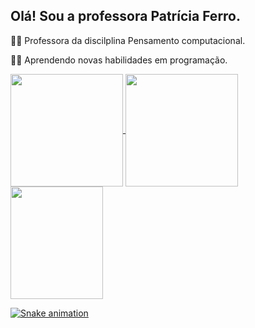 ## Olá! Sou a professora Patrícia Ferro.
👩‍🏫 Professora da discilplina Pensamento computacional.
<p> 👩‍💻 Aprendendo novas habilidades em programação. </p>

<div>
  <a href="https://https://github.com/PROFPATRICIAFERRO">
  <img height="180em"   align="center" src="https://github-readme-stats.vercel.app/api?username=PROFPATRICIAFERRO&show_icons=true&theme=react&include_all_commits=true&count_private=true"/>
  <img height="180em"  align="center" src="https://github-readme-stats.vercel.app/api/top-langs/?username=PROFPATRICIAFERRO&layout=compact&langs_count=7&theme=react" />

  <img align="center" width="148" height="180" src="https://media1.tenor.com/images/68e8337fb4eb7e40645d832c64762a8b/tenor.gif?itemid=19443613">
   
</div>

  ![Snake animation](https://github.com/PROFPATRICIAFERRO/PROFPATRICIAFERRO/blob/output/github-contribution-grid-snake.svg)
